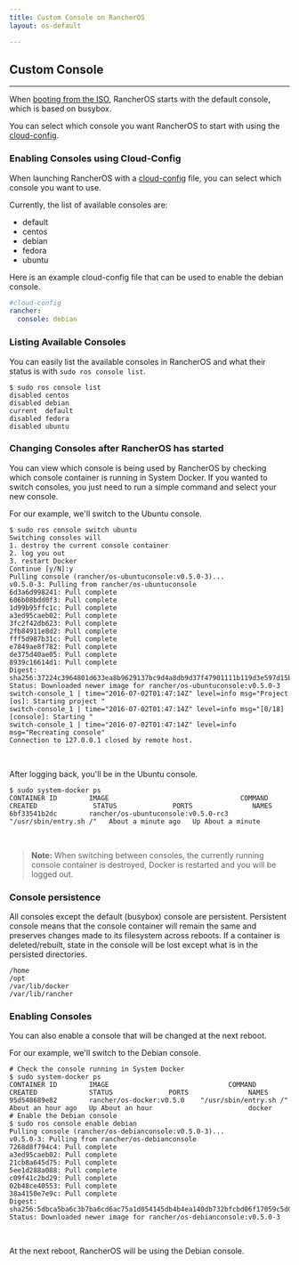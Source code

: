 ```yaml
---
title: Custom Console on RancherOS
layout: os-default

---
```


## Custom Console
---

When [booting from the ISO]({{site.baseurl}}/os/running-rancheros/workstation/boot-from-iso/), RancherOS starts with the default console, which is based on busybox.

You can select which console you want RancherOS to start with using the [cloud-config]({{site.baseurl}}/os/cloud-config/).

### Enabling Consoles using Cloud-Config 

When launching RancherOS with a [cloud-config]({[site.baseurl}}/os/cloud-config/) file, you can select which console you want to use. 

Currently, the list of available consoles are:

* default 
* centos
* debian
* fedora
* ubuntu

Here is an example cloud-config file that can be used to enable the debian console.

```yaml
#cloud-config
rancher:
  console: debian
```

### Listing Available Consoles

You can easily list the available consoles in RancherOS and what their status is with `sudo ros console list`. 

```
$ sudo ros console list
disabled centos
disabled debian
current  default
disabled fedora
disabled ubuntu
```

### Changing Consoles after RancherOS has started

You can view which console is being used by RancherOS by checking which console container is running in System Docker. If you wanted to switch consoles, you just need to run a simple command and select your new console.

For our example, we'll switch to the Ubuntu console. 

```
$ sudo ros console switch ubuntu
Switching consoles will
1. destroy the current console container
2. log you out
3. restart Docker
Continue [y/N]:y
Pulling console (rancher/os-ubuntuconsole:v0.5.0-3)...
v0.5.0-3: Pulling from rancher/os-ubuntuconsole
6d3a6d998241: Pull complete 
606b08bdd0f3: Pull complete 
1d99b95ffc1c: Pull complete 
a3ed95caeb02: Pull complete 
3fc2f42db623: Pull complete 
2fb84911e8d2: Pull complete 
fff5d987b31c: Pull complete 
e7849ae8f782: Pull complete 
de375d40ae05: Pull complete 
8939c16614d1: Pull complete 
Digest: sha256:37224c3964801d633ea8b9629137bc9d4a8db9d37f47901111b119d3e597d15b
Status: Downloaded newer image for rancher/os-ubuntuconsole:v0.5.0-3
switch-console_1 | time="2016-07-02T01:47:14Z" level=info msg="Project [os]: Starting project " 
switch-console_1 | time="2016-07-02T01:47:14Z" level=info msg="[0/18] [console]: Starting " 
switch-console_1 | time="2016-07-02T01:47:14Z" level=info msg="Recreating console" 
Connection to 127.0.0.1 closed by remote host.
```

<br>

After logging back, you'll be in the Ubuntu console. 

```
$ sudo system-docker ps
CONTAINER ID        IMAGE                                 COMMAND                  CREATED              STATUS              PORTS               NAMES
6bf33541b2dc        rancher/os-ubuntuconsole:v0.5.0-rc3   "/usr/sbin/entry.sh /"   About a minute ago   Up About a minute  
```

<br>

> **Note:** When switching between consoles, the currently running console container is destroyed, Docker is restarted and you will be logged out.

### Console persistence

All consoles except the default (busybox) console are persistent. Persistent console means that the console container will remain the same and preserves changes made to its filesystem across reboots. If a container is deleted/rebuilt, state in the console will be lost except what is in the persisted directories.

```
/home
/opt
/var/lib/docker
/var/lib/rancher
```

### Enabling Consoles

You can also enable a console that will be changed at the next reboot. 

For our example, we'll switch to the Debian console.

```
# Check the console running in System Docker
$ sudo system-docker ps
CONTAINER ID        IMAGE                              COMMAND                  CREATED             STATUS              PORTS               NAMES
95d548689e82        rancher/os-docker:v0.5.0    "/usr/sbin/entry.sh /"   About an hour ago   Up About an hour                        docker
# Enable the Debian console
$ sudo ros console enable debian
Pulling console (rancher/os-debianconsole:v0.5.0-3)...
v0.5.0-3: Pulling from rancher/os-debianconsole
7268d8f794c4: Pull complete 
a3ed95caeb02: Pull complete 
21cb8a645d75: Pull complete 
5ee1d288a088: Pull complete 
c09f41c2bd29: Pull complete 
02b48ce40553: Pull complete 
38a4150e7e9c: Pull complete 
Digest: sha256:5dbca5ba6c3b7ba6cd6ac75a1d054145db4b4ea140db732bfcbd06f17059c5d0
Status: Downloaded newer image for rancher/os-debianconsole:v0.5.0-3
```

<br>

At the next reboot, RancherOS will be using the Debian console.
